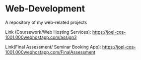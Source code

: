 # Web-Development
A repository of my web-related projects

Link (Coursework/Web Hosting Services): https://joel-cos-1001.000webhostapp.com/assign3


Link(Final Assessment/ Seminar Booking App): https://joel-cos-1001.000webhostapp.com/FinalAssessment
